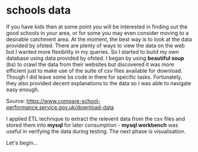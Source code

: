 # schools data
If you have kids then at some point you will be interested in finding out the good schools in your area, or for some you may even consider moving to a desirable catchment area. At the moment, the best way is to look at the data provided by ofsted. There are plenty of ways to view the data on the web but I wanted more flexibility in my queries. So I started to build my own database using data provided by ofsted. I began by using **beautiful soup** (bs) to crawl the data from their websites but discovered it was more efficient just to make use of the suite of csv files available for download. Though I did leave some bs code in there for specific tasks. Fortunately, they also provided decent explanations to the data so I was able to navigate easy enough.

Source: https://www.compare-school-performance.service.gov.uk/download-data

I applied ETL technique to extract the relevent data from the csv files and stored them into **mysql** for later consumption - **mysql workbench** was useful in verifying the data during testing. The next phase is visualisation.

Let's begin...
